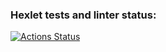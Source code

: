 ### Hexlet tests and linter status:
[![Actions Status](https://github.com/EvgeniyaPerets/layout-designer-project-58/actions/workflows/hexlet-check.yml/badge.svg)](https://github.com/EvgeniyaPerets/layout-designer-project-58/actions)